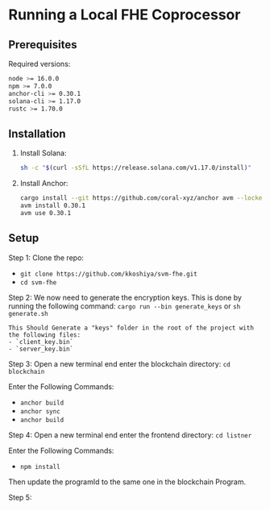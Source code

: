 # Running a Local FHE Coprocessor

## Prerequisites

Required versions:
```bash
node >= 16.0.0
npm >= 7.0.0
anchor-cli >= 0.30.1
solana-cli >= 1.17.0
rustc >= 1.70.0
```

## Installation

1. Install Solana:
   ```bash
   sh -c "$(curl -sSfL https://release.solana.com/v1.17.0/install)"
   ```

2. Install Anchor:
   ```bash
   cargo install --git https://github.com/coral-xyz/anchor avm --locked --force
   avm install 0.30.1
   avm use 0.30.1
   ```

## Setup

Step 1: Clone the repo: 
   - `git clone https://github.com/kkoshiya/svm-fhe.git`
   - `cd svm-fhe`

Step 2: We now need to generate the encryption keys. This is done by running the following command: `cargo run --bin generate_keys` or `sh generate.sh`

    This Should Generate a "keys" folder in the root of the project with the following files:
    - `client_key.bin`
    - `server_key.bin`

Step 3: Open a new terminal end enter the blockchain directory: `cd blockchain`

   Enter the Following Commands:
   - `anchor build`
   - `anchor sync`
   - `anchor build`

Step 4: Open a new terminal end enter the frontend directory: `cd listner`

   Enter the Following Commands:
   - `npm install`

   Then update the programId to the same one in the blockchain Program.

Step 5: 



